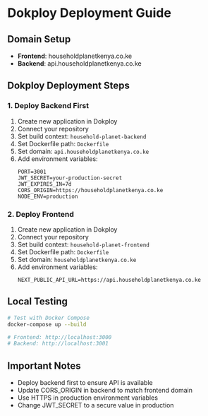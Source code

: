 # Dokploy Deployment Guide

## Domain Setup
- **Frontend**: householdplanetkenya.co.ke
- **Backend**: api.householdplanetkenya.co.ke

## Dokploy Deployment Steps

### 1. Deploy Backend First
1. Create new application in Dokploy
2. Connect your repository
3. Set build context: `household-planet-backend`
4. Set Dockerfile path: `Dockerfile`
5. Set domain: `api.householdplanetkenya.co.ke`
6. Add environment variables:
   ```
   PORT=3001
   JWT_SECRET=your-production-secret
   JWT_EXPIRES_IN=7d
   CORS_ORIGIN=https://householdplanetkenya.co.ke
   NODE_ENV=production
   ```

### 2. Deploy Frontend
1. Create new application in Dokploy
2. Connect your repository
3. Set build context: `household-planet-frontend`
4. Set Dockerfile path: `Dockerfile`
5. Set domain: `householdplanetkenya.co.ke`
6. Add environment variables:
   ```
   NEXT_PUBLIC_API_URL=https://api.householdplanetkenya.co.ke
   ```

## Local Testing
```bash
# Test with Docker Compose
docker-compose up --build

# Frontend: http://localhost:3000
# Backend: http://localhost:3001
```

## Important Notes
- Deploy backend first to ensure API is available
- Update CORS_ORIGIN in backend to match frontend domain
- Use HTTPS in production environment variables
- Change JWT_SECRET to a secure value in production
